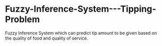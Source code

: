 # Fuzzy-Inference-System---Tipping-Problem
Fuzzy Inference System which can predict tip amount to be given based on the quality of food and quality of service.
